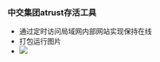 ### 中交集团atrust存活工具
+ 通过定时访问局域网内部网站实现保持在线
+ 打包运行图片
+ ![](http://photo.syy4996.top//photo/20240407195355.png)
